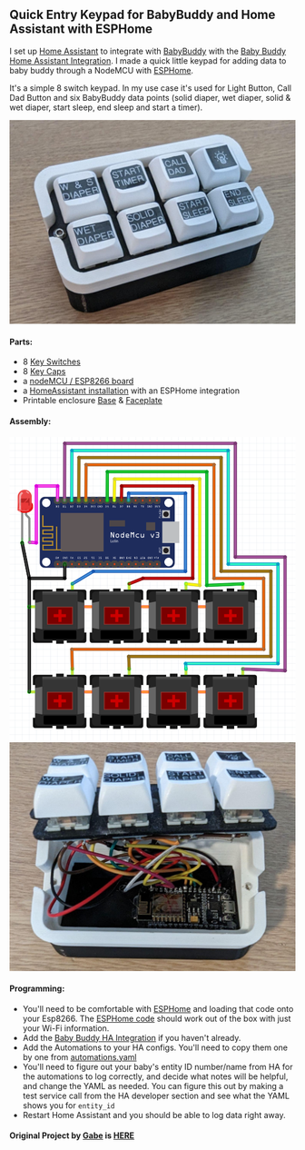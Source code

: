 ## Quick Entry Keypad for BabyBuddy and Home Assistant with ESPHome ##
 
I set up [Home Assistant](https://www.home-assistant.io/) to integrate with [BabyBuddy](https://github.com/babybuddy/babybuddy) with the [Baby Buddy Home Assistant Integration](https://github.com/jcgoette/baby_buddy_homeassistant). I made a quick little keypad for adding data to baby buddy through a NodeMCU with [ESPHome](https://esphome.io/).

It's a simple 8 switch keypad. In my use case it's used for Light Button, Call Dad Button and six BabyBuddy data points (solid diaper, wet diaper, solid & wet diaper, start sleep, end sleep and start a timer).

![Picture](Keypad.jpeg)


#### Parts: ####

- 8 [Key Switches](https://amzn.to/3i8RcX6)
- 8 [Key Caps](https://amzn.to/3KHNKyS)
- a [nodeMCU / ESP8266 board](https://amzn.to/2JWhQF0)
- a [HomeAssistant installation](https://www.home-assistant.io/) with an ESPHome integration
- Printable enclosure [Base](BabyBuddyKeypad_Base_nodeMCU.stl) & [Faceplate](BabyBuddyKeypad_Faceplate.stl)

#### Assembly: ####

![Shema](babybuddy_keypad_fritz.png)
![Picture](Keypad-open.jpeg)


#### Programming: ####

- You'll need to be comfortable with [ESPHome](https://esphome.io/) and loading that code onto your Esp8266. The [ESPHome code](esphome_keypad.yaml) should work out of the box with just your Wi-Fi information. 
- Add the [Baby Buddy HA Integration](https://github.com/jcgoette/baby_buddy_homeassistant) if you haven't already. 
- Add the Automations to your HA configs. You'll need to copy them one by one from [automations.yaml](automations.yaml)
- You'll need to figure out your baby's entity ID number/name from HA for the automations to log correctly, and decide what notes will be helpful, and change the YAML as needed. You can figure this out by making a test service call from the HA developer section and see what the YAML shows you for `entity_id`
- Restart Home Assistant and you should be able to log data right away. 

#### Original Project by [Gabe](https://github.com/sfgabe) is [HERE](https://github.com/sfgabe/OITProjects/tree/master/Baby_Buddy_Keypad) ####
